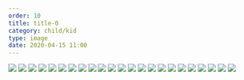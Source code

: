 ```yaml
---
order: 10
title: title-0
category: child/kid
type: image
date: 2020-04-15 11:00
---
```


![](../../static/images/kid-victory-chap1-1.webp)
![](../../static/images/kid-victory-chap1-2.webp)
![](../../static/images/kid-victory-chap1-3.webp)
![](../../static/images/kid-victory-chap1-4.webp)
![](../../static/images/kid-victory-chap1-5.webp)
![](../../static/images/kid-victory-chap1-6.webp)
![](../../static/images/kid-victory-chap1-7.webp)
![](../../static/images/kid-victory-chap1-8.webp)
![](../../static/images/kid-victory-chap1-9.webp)
![](../../static/images/kid-victory-chap1-10.webp)
![](../../static/images/kid-victory-chap1-11.webp)
![](../../static/images/kid-victory-chap1-12.webp)
![](../../static/images/kid-victory-chap1-13.webp)
![](../../static/images/kid-victory-chap1-14.webp)
![](../../static/images/kid-victory-chap1-15.webp)
![](../../static/images/kid-victory-chap1-16.webp)
![](../../static/images/kid-victory-chap1-17.webp)
![](../../static/images/kid-victory-chap1-18.webp)
![](../../static/images/kid-victory-chap1-19.webp)
![](../../static/images/kid-victory-chap1-20.webp)
![](../../static/images/kid-victory-chap1-21.webp)
![](../../static/images/kid-victory-chap1-22.webp)
![](../../static/images/kid-victory-chap1-23.webp)